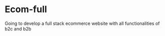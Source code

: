# Ecom-full
Going to develop a full stack ecommerce website with all functionalities of b2c and b2b
